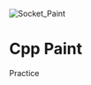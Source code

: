 ![Socket_Paint](https://user-images.githubusercontent.com/66319306/118435325-bf828700-b719-11eb-98d5-69ee87bc07f6.jpg)
# Cpp Paint
Practice
